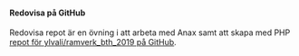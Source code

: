 #### Redovisa på GitHub

Redovisa repot är en övning i att arbeta med Anax samt att skapa med PHP [repot för ylvali/ramverk_bth_2019 på GitHub](https://github.com/ylvali/ramverk_bth_2019).
